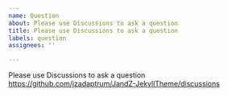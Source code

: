 ```yaml
---
name: Question
about: Please use Discussions to ask a question
title: Please use Discussions to ask a question
labels: question
assignees: ''

---
```


Please use Discussions to ask a question
https://github.com/jzadaptrum/JandZ-JekyllTheme/discussions
